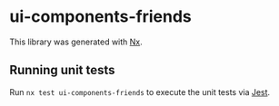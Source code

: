 # ui-components-friends

This library was generated with [Nx](https://nx.dev).

## Running unit tests

Run `nx test ui-components-friends` to execute the unit tests via [Jest](https://jestjs.io).
